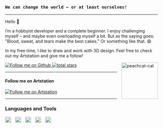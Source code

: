 ### **`We can change the world – or at least ourselves!`**
---
Hello 👋

I’m a hobbyist developer and a complete beginner. I enjoy challenging myself – and maybe even overloading myself a bit. But as the saying goes: "Blood, sweat, and tears make the best cakes." Or something like that. 😄

In my free time, I like to draw and work with 3D design. Feel free to check out my Artstation and give me a follow!

<img src="https://github.com/user-attachments/assets/f80eebc0-7fa8-429d-88c4-c6b9952b1c2e" alt="peachcat-cat" width="120px" align="right" style="margin-left: 15px;">

<p align="left">
   <a href="https://github.com/Lilithme?tab=followers">
      <img alt="Follow me on Github" title="Follow me on Github" src="https://custom-icon-badges.demolab.com/github/followers/Lilithme?color=236ad3&labelColor=1155ba&style=for-the-badge&logo=person-add&label=Github&logoColor=white"/>
   </a>
   <a href="https://github.com/Lilithme?tab=repositories&sort=stargazers">
      <img alt="total stars" title="Total stars on GitHub" src="https://custom-icon-badges.demolab.com/github/stars/Lilithme?color=55960c&style=for-the-badge&labelColor=488207&logo=star"/>
   </a>
</p>

---

#### Follow me on Artstation

<p align="left">
   <a href="https://www.artstation.com/lilithme">
      <img alt="Follow me on Artstation" title="Follow me on Artstation" src="https://custom-icon-badges.demolab.com/badge/-Artstation-teal?style=for-the-badge&color=960c55&logo=Artstation&logoColor=white"/>
   </a>
</p>

---

### Languages and Tools

<img align="left" alt="HTML" width="20px" style="padding-right:10px;" src="https://cdn.jsdelivr.net/gh/devicons/devicon/icons/html5/html5-plain.svg" />
<img align="left" alt="CSS" width="20px" style="padding-right:10px;" src="https://cdn.jsdelivr.net/gh/devicons/devicon/icons/css3/css3-plain.svg" />
<img align="left" alt="JavaScript" width="20px" style="padding-right:10px;" src="https://cdn.jsdelivr.net/gh/devicons/devicon/icons/javascript/javascript-plain.svg" />
<img align="left" alt="GitHub" width="20px" style="padding-right:10px;" src="https://cdn.jsdelivr.net/gh/devicons/devicon/icons/github/github-original.svg" />
<img align="left" alt="Blender" width="20px" style="padding-right:10px;" src="https://cdn.jsdelivr.net/gh/devicons/devicon/icons/blender/blender-original.svg" />
<br />
